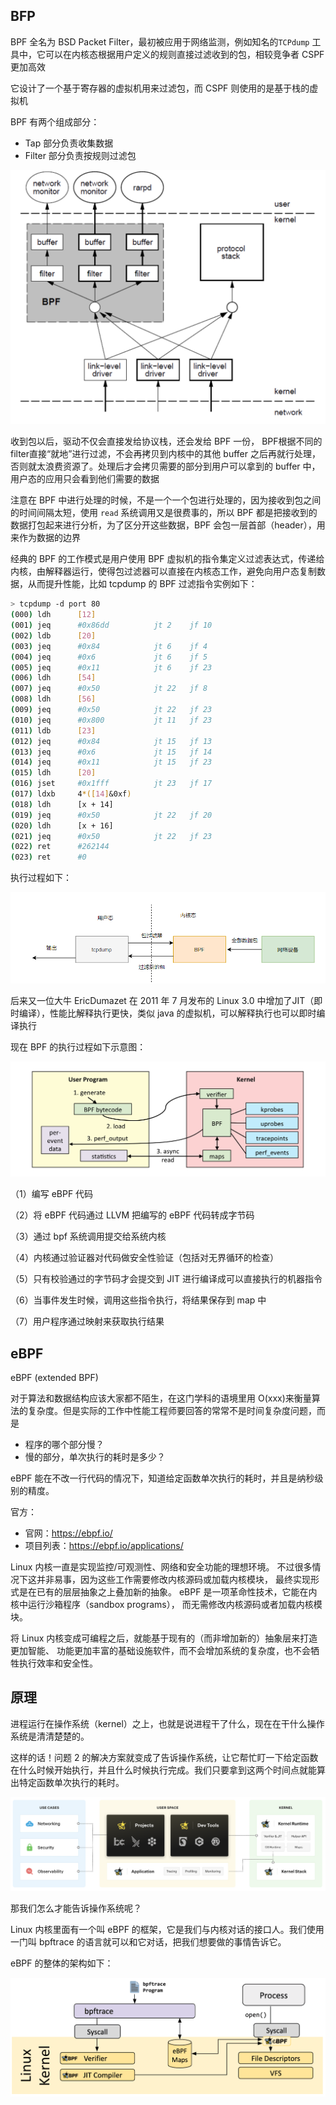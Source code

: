 ## BFP

BPF 全名为 BSD Packet Filter，最初被应用于网络监测，例如知名的`TCPdump` 工具中，它可以在内核态根据用户定义的规则直接过滤收到的包，相较竞争者 CSPF 更加高效

它设计了一个基于寄存器的虚拟机用来过滤包，而 CSPF 则使用的是基于栈的虚拟机

BPF 有两个组成部分：

- Tap 部分负责收集数据
- Filter 部分负责按规则过滤包

<img src=".assets/eBPF%E7%AE%80%E4%BB%8B//image-20230302234302596.png" alt="image-20230302234302596" style="zoom: 50%;" />

收到包以后，驱动不仅会直接发给协议栈，还会发给 BPF 一份， BPF根据不同的filter直接“就地”进行过滤，不会再拷贝到内核中的其他 buffer 之后再就行处理，否则就太浪费资源了。处理后才会拷贝需要的部分到用户可以拿到的 buffer 中，用户态的应用只会看到他们需要的数据

注意在 BPF 中进行处理的时候，不是一个一个包进行处理的，因为接收到包之间的时间间隔太短，使用 `read` 系统调用又是很费事的，所以 BPF 都是把接收到的数据打包起来进行分析，为了区分开这些数据，BPF 会包一层首部（header），用来作为数据的边界

经典的 BPF 的工作模式是用户使用 BPF 虚拟机的指令集定义过滤表达式，传递给内核，由解释器运行，使得包过滤器可以直接在内核态工作，避免向用户态复制数据，从而提升性能，比如 tcpdump 的 BPF 过滤指令实例如下：

```bash
> tcpdump -d port 80
(000) ldh      [12]
(001) jeq      #0x86dd          jt 2    jf 10
(002) ldb      [20]
(003) jeq      #0x84            jt 6    jf 4
(004) jeq      #0x6             jt 6    jf 5
(005) jeq      #0x11            jt 6    jf 23
(006) ldh      [54]
(007) jeq      #0x50            jt 22   jf 8
(008) ldh      [56]
(009) jeq      #0x50            jt 22   jf 23
(010) jeq      #0x800           jt 11   jf 23
(011) ldb      [23]
(012) jeq      #0x84            jt 15   jf 13
(013) jeq      #0x6             jt 15   jf 14
(014) jeq      #0x11            jt 15   jf 23
(015) ldh      [20]
(016) jset     #0x1fff          jt 23   jf 17
(017) ldxb     4*([14]&0xf)
(018) ldh      [x + 14]
(019) jeq      #0x50            jt 22   jf 20
(020) ldh      [x + 16]
(021) jeq      #0x50            jt 22   jf 23
(022) ret      #262144
(023) ret      #0
```

执行过程如下：

![img](.assets/eBPF%E7%AE%80%E4%BB%8B/1737506-2ed76adb3807ce6a.png)

后来又一位大牛 EricDumazet 在 2011 年 7 月发布的 Linux 3.0 中增加了JIT（即时编译），性能比解释执行更快，类似 java 的虚拟机，可以解释执行也可以即时编译执行

现在 BPF 的执行过程如下示意图：

![img](.assets/eBPF%E7%AE%80%E4%BB%8B/1737506-75721c16f39efec5.png)

（1）编写 eBPF 代码

（2）将 eBPF 代码通过 LLVM 把编写的 eBPF 代码转成字节码

（3）通过 bpf 系统调用提交给系统内核

（4）内核通过验证器对代码做安全性验证（包括对无界循环的检查）

（5）只有校验通过的字节码才会提交到 JIT 进行编译成可以直接执行的机器指令

（6）当事件发生时候，调用这些指令执行，将结果保存到 map 中

（7）用户程序通过映射来获取执行结果

## eBPF

eBPF (extended BPF)

对于算法和数据结构应该大家都不陌生，在这门学科的语境里用 O(xxx)来衡量算法的复杂度。但是实际的工作中性能工程师要回答的常常不是时间复杂度问题，而是 

- 程序的哪个部分慢？ 
- 慢的部分，单次执行的耗时是多少？

eBPF 能在不改一行代码的情况下，知道给定函数单次执行的耗时，并且是纳秒级别的精度。

官方：

- 官网：<https://ebpf.io/>
- 项目列表：<https://ebpf.io/applications/>

Linux 内核一直是实现监控/可观测性、网络和安全功能的理想环境。 不过很多情况下这并非易事，因为这些工作需要修改内核源码或加载内核模块， 最终实现形式是在已有的层层抽象之上叠加新的抽象。 eBPF 是一项革命性技术，它能在内核中运行沙箱程序（sandbox programs）， 而无需修改内核源码或者加载内核模块。

将 Linux 内核变成可编程之后，就能基于现有的（而非增加新的）抽象层来打造更加智能、 功能更加丰富的基础设施软件，而不会增加系统的复杂度，也不会牺牲执行效率和安全性。

## 原理

进程运行在操作系统（kernel）之上，也就是说进程干了什么，现在在干什么操作系统是清清楚楚的。

这样的话！问题 2 的解决方案就变成了告诉操作系统，让它帮忙盯一下给定函数在什么时候开始执行，并且什么时候执行完成。我们只要拿到这两个时间点就能算出特定函数单次执行的耗时。

![image-20230221224440501](.assets/image-20230221224440501.png)

那我们怎么才能告诉操作系统呢？

Linux 内核里面有一个叫 eBPF 的框架，它是我们与内核对话的接口人。我们使用一门叫 bpftrace 的语言就可以和它对话，把我们想要做的事情告诉它。

eBPF 的整体的架构如下：

![img](.assets/bpftrace.png)